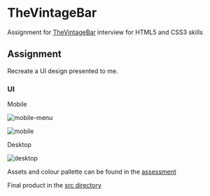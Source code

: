 # TheVintageBar

Assignment for [TheVintageBar](https://thevintagebar.com/) interview for HTML5 and CSS3 skills

## Assignment

Recreate a UI design presented to me.

### UI

Mobile

![mobile-menu](https://github.com/AlejandroSuero/the-vintage-bar/assets/71392160/7700a131-fbbf-4d08-8dab-afd24ce671b9)

![mobile](https://github.com/AlejandroSuero/the-vintage-bar/assets/71392160/32913e8b-739c-4278-beba-d244c2688e12)

Desktop

![desktop](https://github.com/AlejandroSuero/the-vintage-bar/assets/71392160/8b86fd38-d02c-43a0-872e-56675106aaaf)

Assets and colour pallette can be found in the [assessment](./assessment/README.md)

Final product in the [src directory](./src)
